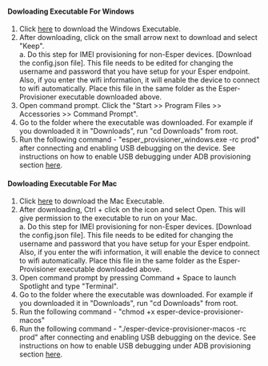 #### Dowloading Executable For Windows

1. Click [here](../../esper_provisioner_windows.exe) to download the Windows Executable.
2. After downloading, click on the small arrow next to download and select "Keep".\
  a. Do this step for IMEI provisioning for non-Esper devices. [Download the config.json file]. This file needs to be edited for changing the username and password that you have setup for your Esper endpoint. Also, if you enter the wifi information, it will enable the device to connect to wifi automatically. Place this file in the same folder as the 
Esper-Provisioner executable downloaded above.
3. Open command prompt. Click the "Start >> Program Files >> Accessories >> Command Prompt".
4. Go to the folder where the executable was downloaded. For example if you downloaded it in "Downloads", run "cd Downloads" from root.
5. Run the following command - "esper_provisioner_windows.exe -rc prod" after connecting and enabling USB debugging on the device. See instructions on how to enable USB debugging under ADB provisioning section [here](../index.md).


#### Dowloading Executable For Mac

1. Click [here](../../esper-device-provisioner-macos) to download the Mac Executable.
2. After downloading, Ctrl + click on the icon and select Open. This will give permission to the executable to run on your Mac.\
  a. Do this step for IMEI provisioning for non-Esper devices. [Download the config.json file]. This file needs to be edited for changing the username and password that you have setup for your Esper endpoint. Also, if you enter the wifi information, it will enable the device to connect to wifi automatically. Place this file in the same folder as the 
Esper-Provisioner executable downloaded above.
3. Open command prompt by pressing Command + Space to launch Spotlight and type "Terminal".
4. Go to the folder where the executable was downloaded. For example if you downloaded it in "Downloads", run "cd Downloads" from root.
5. Run the following command - "chmod +x esper-device-provisioner-macos"
6. Run the following command - "./esper-device-provisioner-macos -rc prod" after connecting and enabling USB debugging on the device. See instructions on how to enable USB debugging under ADB provisioning section [here](../index.md).

